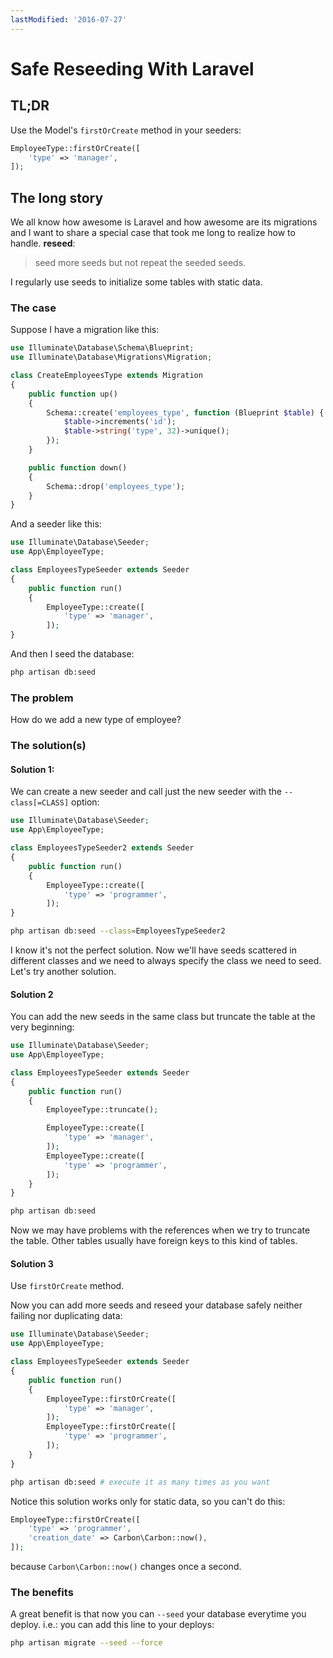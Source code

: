 ```yaml
---
lastModified: '2016-07-27'
---
```


# Safe Reseeding With Laravel

## TL;DR

Use the Model's `firstOrCreate` method in your seeders:

```php
EmployeeType::firstOrCreate([
    'type' => 'manager',
]);
```

## The long story

We all know how awesome is Laravel and how awesome are its migrations and I want to share a special case that took me long to realize how to handle. **reseed**:

> seed more seeds but not repeat the seeded seeds.

I regularly use seeds to initialize some tables with static data.

### The case

Suppose I have a migration like this:

```php
use Illuminate\Database\Schema\Blueprint;
use Illuminate\Database\Migrations\Migration;

class CreateEmployeesType extends Migration
{
    public function up()
    {
        Schema::create('employees_type', function (Blueprint $table) {
            $table->increments('id');
            $table->string('type', 32)->unique();
        });
    }

    public function down()
    {
        Schema::drop('employees_type');
    }
}
```

And a seeder like this:

```php
use Illuminate\Database\Seeder;
use App\EmployeeType;

class EmployeesTypeSeeder extends Seeder
{
    public function run()
    {
        EmployeeType::create([
            'type' => 'manager',
        ]);
}
```

And then I seed the database:

```bash
php artisan db:seed
```

### The problem

How do we add a new type of employee?

### The solution(s)

#### Solution 1:

We can create a new seeder and call just the new seeder with the `--class[=CLASS]` option:

```php
use Illuminate\Database\Seeder;
use App\EmployeeType;

class EmployeesTypeSeeder2 extends Seeder
{
    public function run()
    {
        EmployeeType::create([
            'type' => 'programmer',
        ]);
}
```

```bash
php artisan db:seed --class=EmployeesTypeSeeder2
```

I know it's not the perfect solution. Now we'll have seeds scattered in different classes and we need to always specify the class we need to seed. Let's try another solution.

#### Solution 2

You can add the new seeds in the same class but truncate the table at the very beginning:

```php
use Illuminate\Database\Seeder;
use App\EmployeeType;

class EmployeesTypeSeeder extends Seeder
{
    public function run()
    {
        EmployeeType::truncate();

        EmployeeType::create([
            'type' => 'manager',
        ]);
        EmployeeType::create([
            'type' => 'programmer',
        ]);
    }
}
```

```bash
php artisan db:seed
```

Now we may have problems with the references when we try to truncate the table. Other tables usually have foreign keys to this kind of tables.

#### Solution 3

Use `firstOrCreate` method.

Now you can add more seeds and reseed your database safely neither failing nor duplicating data:

```php
use Illuminate\Database\Seeder;
use App\EmployeeType;

class EmployeesTypeSeeder extends Seeder
{
    public function run()
    {
        EmployeeType::firstOrCreate([
            'type' => 'manager',
        ]);
        EmployeeType::firstOrCreate([
            'type' => 'programmer',
        ]);
    }
}
```

```bash
php artisan db:seed # execute it as many times as you want
```

Notice this solution works only for static data, so you can't do this:

```php
EmployeeType::firstOrCreate([
    'type' => 'programmer',
    'creation_date' => Carbon\Carbon::now(),
]);
```

because `Carbon\Carbon::now()` changes once a second.

### The benefits

A great benefit is that now you can `--seed` your database everytime you deploy. i.e.: you can add this line to your deploys:

```bash
php artisan migrate --seed --force
```
